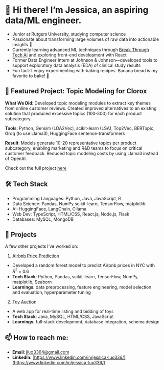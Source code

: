 # 🌻 Hi there! I’m Jessica, an aspiring data/ML engineer.
- Junior at Rutgers University, studying computer science
- Passionate about transforming large volumes of raw data into actionable insights 🌟 
- Currently learning advanced ML techniques through [Break Through Tech AI](https://www.breakthroughtech.org/) and exploring front-end development with React
- Former Data Engineer Intern at Johnson & Johnson—developed tools to support exploratory data analysis (EDA) of clinical study results
- Fun fact: I enjoy experimenting with baking recipes. Banana bread is my favorite to bake! 🍞

## 🎯 Featured Project: Topic Modeling for Clorox
**What We Did**: Developed topic modeling modules to extract key themes from online customer reviews. Created improved alternatives to an existing solution that produced excessive topics (100-300) for each product subcategory.

**Tools**: Python, Gensim (LDA2Vec), scikit-learn (LSA), Top2Vec, BERTopic, Groq (to use Llama3), HuggingFace sentence-transformers

**Result**: Models generate 10-20 representative topics per product subcategory, enabling marketing and R&D teams to focus on critical customer feedback. Reduced topic modeling costs by using Llama3 instead of OpenAI.

Check out the full project [here](https://github.com/jluo3364/BTT-Clorox-Company)

## 🛠️ Tech Stack
- Programming Languages: Python, Java, JavaScript, R
- Data Science: Pandas, NumPy scikit-learn, TensorFlow, matplotlib
- AI: HuggingFace, LangChain, Ollama
- Web Dev: TypeScript, HTML/CSS, React.js, Node.js, Flask
- Databases: MySQL, MongoDB

## 🚀 Projects
A few other projects I’ve worked on:
1. [Airbnb Price Prediction](https://github.com/jluo3364/airbnb-price)
  - Developed a random forest model to predict Airbnb prices in NYC with $R^2$ = 0.6
  - **Tech Stack**: Python, Pandas, scikit-learn, TensorFlow, NumPy, matplotlib, Seaborn
  - **Learnings**: data preprocessing, feature engineering, model selection and evaluation, hyperparameter tuning
2. [Toy Auction](https://github.com/jluo3364/toy-auction)
  - A web app for real-time listing and bidding of toys
  - **Tech Stack**: Java, MySQL, HTML/CSS, JavaScript
  - **Learnings**: full-stack development, database integration, schema design

## 📫 How to reach me: 
- **Email**: [jluo3364@gmail.com](jluo3364@gmail.com)
- **LinkedIn**: [https://www.linkedin.com/in/jessica-luo336/](https://www.linkedin.com/in/jessica-luo336/)
